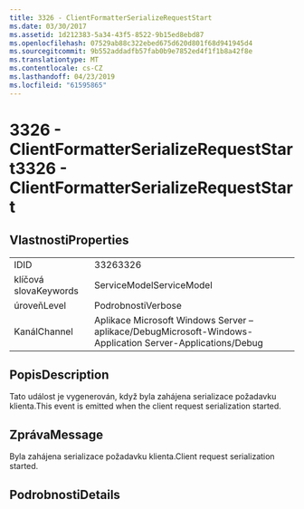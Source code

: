 ```yaml
---
title: 3326 - ClientFormatterSerializeRequestStart
ms.date: 03/30/2017
ms.assetid: 1d212383-5a34-43f5-8522-9b15ed8ebd87
ms.openlocfilehash: 07529ab88c322ebed675d620d801f68d941945d4
ms.sourcegitcommit: 9b552addadfb57fab0b9e7852ed4f1f1b8a42f8e
ms.translationtype: MT
ms.contentlocale: cs-CZ
ms.lasthandoff: 04/23/2019
ms.locfileid: "61595865"
---
```

# <a name="3326---clientformatterserializerequeststart"></a><span data-ttu-id="04c83-102">3326 - ClientFormatterSerializeRequestStart</span><span class="sxs-lookup"><span data-stu-id="04c83-102">3326 - ClientFormatterSerializeRequestStart</span></span>
## <a name="properties"></a><span data-ttu-id="04c83-103">Vlastnosti</span><span class="sxs-lookup"><span data-stu-id="04c83-103">Properties</span></span>  
  
|||  
|-|-|  
|<span data-ttu-id="04c83-104">ID</span><span class="sxs-lookup"><span data-stu-id="04c83-104">ID</span></span>|<span data-ttu-id="04c83-105">3326</span><span class="sxs-lookup"><span data-stu-id="04c83-105">3326</span></span>|  
|<span data-ttu-id="04c83-106">klíčová slova</span><span class="sxs-lookup"><span data-stu-id="04c83-106">Keywords</span></span>|<span data-ttu-id="04c83-107">ServiceModel</span><span class="sxs-lookup"><span data-stu-id="04c83-107">ServiceModel</span></span>|  
|<span data-ttu-id="04c83-108">úroveň</span><span class="sxs-lookup"><span data-stu-id="04c83-108">Level</span></span>|<span data-ttu-id="04c83-109">Podrobnosti</span><span class="sxs-lookup"><span data-stu-id="04c83-109">Verbose</span></span>|  
|<span data-ttu-id="04c83-110">Kanál</span><span class="sxs-lookup"><span data-stu-id="04c83-110">Channel</span></span>|<span data-ttu-id="04c83-111">Aplikace Microsoft Windows Server – aplikace/Debug</span><span class="sxs-lookup"><span data-stu-id="04c83-111">Microsoft-Windows-Application Server-Applications/Debug</span></span>|  
  
## <a name="description"></a><span data-ttu-id="04c83-112">Popis</span><span class="sxs-lookup"><span data-stu-id="04c83-112">Description</span></span>  
 <span data-ttu-id="04c83-113">Tato událost je vygenerován, když byla zahájena serializace požadavku klienta.</span><span class="sxs-lookup"><span data-stu-id="04c83-113">This event is emitted when the client request serialization started.</span></span>  
  
## <a name="message"></a><span data-ttu-id="04c83-114">Zpráva</span><span class="sxs-lookup"><span data-stu-id="04c83-114">Message</span></span>  
 <span data-ttu-id="04c83-115">Byla zahájena serializace požadavku klienta.</span><span class="sxs-lookup"><span data-stu-id="04c83-115">Client request serialization started.</span></span>  
  
## <a name="details"></a><span data-ttu-id="04c83-116">Podrobnosti</span><span class="sxs-lookup"><span data-stu-id="04c83-116">Details</span></span>
